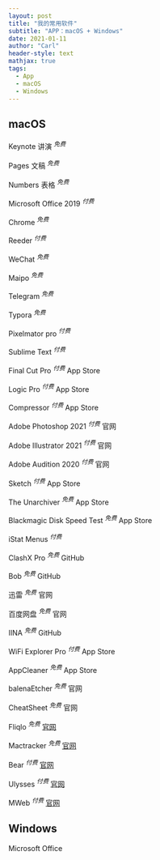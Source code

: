 ```yaml
---
layout: post
title: "我的常用软件"
subtitle: "APP：macOS + Windows"
date: 2021-01-11
author: "Carl"
header-style: text
mathjax: true
tags: 
  - App
  - macOS
  - Windows
---
```




## macOS

Keynote 讲演 $^{免费}$

Pages 文稿 $^{免费}$

Numbers 表格 $^{免费}$

Microsoft Office 2019 $^{付费}$

Chrome $^{免费}$

Reeder $^{付费}$

WeChat $^{免费}$

Maipo $^{免费}$

Telegram $^{免费}$

Typora $^{免费}$

Pixelmator pro $^{付费}$

Sublime Text $^{付费}$

Final Cut Pro $^{付费}$	App Store

Logic Pro $^{付费}$	App Store

Compressor $^{付费}$	App Store

Adobe Photoshop 2021 $^{付费}$	官网

Adobe Illustrator 2021 $^{付费}$	官网

Adobe Audition 2020 $^{付费}$	官网

Sketch $^{付费}$	App Store

The Unarchiver $^{免费}$	App Store

Blackmagic Disk Speed Test $^{免费}$	App Store

iStat Menus $^{付费}$

ClashX Pro $^{免费}$	GitHub

Bob $^{免费}$	GitHub

迅雷 $^{免费}$	官网

百度网盘 $^{免费}$	官网

IINA $^{免费}$	GitHub

WiFi Explorer Pro $^{付费}$	App Store

AppCleaner $^{免费}$	App Store

balenaEtcher $^{免费}$	官网

CheatSheet $^{免费}$	官网

Fliqlo $^{免费}$	 [官网](https://fliqlo.com)

Mactracker $^{免费}$	[官网](http://mactracker.ca)

Bear $^{付费}$	[官网](https://bear.app)

Ulysses $^{付费}$	[官网](https://ulysses.app)

MWeb $^{付费}$	[官网](https://zh.mweb.im)






## Windows



Microsoft Office

